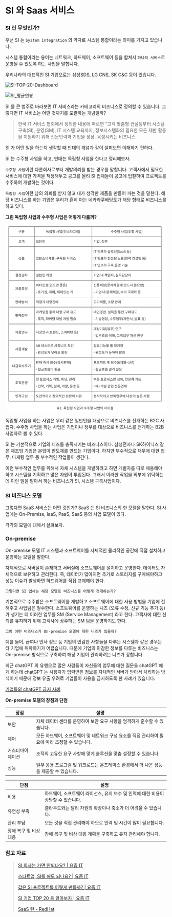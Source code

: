 # SI 와 Saas 서비스

### SI 란 무엇인가?

우선 SI 는 `System Integration` 의 약자로 시스템 통합이라는 의미를 가지고 있습니다.

시스템 통합이라는 용어는 네트워크, 하드웨어, 소프트웨어 등을 합쳐서 `하나의 서비스`로 운영될 수 있도록 하는 사업을 말합니다.

우리나라의 대표적인 SI 기업으로는 삼성SDS, LG CNS, SK C&C 등이 있습니다.

![SI-TOP-20-Dashboard](../images/SI_TOP_20_Dashboard.png)

![SI_평균연봉](../images/SI_평균연봉.png)

SI 를 큰 범주로 바라보면 IT 서비스라는 카테고리의 비즈니스로 정의할 수 있습니다. 그렇다면 IT 서비스는 어떤 것까지를 포괄하는 개념일까?

> 한국 IT 서비스 협회에서 정의한 내용에 따르면 “고객 맞춤형 컨설팅부터 시스템 구축(SI), 운영(SM), IT 시스템 교육까지, 정보시스템화의 필요한 모든 제반 활동을 지원하기 위해 전문인력과 기업을 성장. 육성시키는 비즈니스
>

SI 가 어떤 일을 하는지 생각할 때 반대의 개념과 같이 살펴보면 이해하기 편하다.

SI 는 수주형 사업을 하고, 반대는 독립형 사업을 한다고 정리해보자.

`수주형 사업`이란 다른회사로부터 개발의뢰를 받는 경우를 말합니다. 고객사에서 필요한 서비스에 대한 가격을 책정해두고 공고를 올려 SI 업체들이 공고에 입찰하여 프로젝트를 수주하여 개발하는 것이다.

`독립형 사업`이란 남의 의뢰를 받지 않고 내가 생각한 제품을 만들어 파는 것을 말한다. 해당 비즈니스를 하는 기업은 우리가 흔히 아는 네카라쿠배당토가 해당 형태로 비즈니스를 하고 있다.

**그럼 독립형 사업과 수주형 사업은 어떻게 다를까?**

![독립형사업_수주형사업_차이점](../images/독립형사업_수주형사업_차이점.png)

독립형 사업을 하는 사업은 우리 같은 일반인을 대상으로 비즈니스를 전개하는 B2C 사업자, 수주형 사업을 하는 사업은 기업이나 정부를 대상으로 비즈니스를 전개하는 B2B 사업자로 볼 수 있다.

SI 는 기본적으로 기업의 니즈를 충족시키는 비즈니스이다. 삼성전자나 SK하이닉스 같은 제조업 기업은 본업이 반도체를 만드는 기업이다. 하지만 부수적으로 재무에 대한 업무, 마케팅 업무 등 부수적인 작업들이 생긴다.

이런 부수적인 업무를 위해서 자체 시스템을 개발하려고 하면 개발자를 따로 채용해야 하고 시스템을 기획하고 많은 자원이 투입된다. 그래서 이러한 작업을 외부에 위탁하는데 이런 일을 맡아서 하는 비즈니스가 SI, 시스템 구축사업이다.


### SI 비즈니스 모델

그렇다면 SaaS 서비스는 어떤 것인가? SaaS 는 SI 비즈니스의 한 모델을 말한다. SI 사업에는 On-Premise, IaaS, PaaS, SaaS 등의 사업 모델이 있다.

각각의 모델에 대해서 살펴보자. 

### On-premise 

On-premise 모델 IT 시스템과 소프트웨어를 자체적인 물리적인 공간에 직접 설치하고 운영하는 모델을 말한다.

자체적으로 서버실이 존재하고 서버실에 소프트웨어를 설치하고 운영한다. 데이터도 자체적으로 보유하고 관리한다. 즉, 데이터가 많아지면 추가로 스토리지를 구매해야하고 성능 이슈가 발생하면 하드웨어를 직접 교체해야 한다. 

`그렇다면 SI 업체는 해당 모델로 비즈니스를 어떻게 전개하는가?`

기본적으로 수주받은 소프트웨어를 개발하고 소프트웨어에 대한 사용 방법을 기업에 전해주고 사업팀은 철수한다. 소프트웨어를 운영하는 니즈 (오류 수정, 신규 기능 추가 등) 가 생기는 데 이러한 업무를 SM (Service Management) 라고 한다. 고객사에 대한 신뢰를 유지하기 위해 고객사에 상주하는 SM 팀을 운영하기도 한다.

`그럼 어떤 비즈니스가 On-premise 모델에 대한 니즈가 있을까?`

예를 들어, 급여나 인사 정보 등 기업의 민감한 사항들을 다루는 시스템과 같은 경우는 타 기업에 위탁하기가 어렵습니다. 때문에 기업의 민감한 정보를 다루는 비즈니스는 On-premise 방식으로 구축하여 해당 기업이 관리하려는 니즈가 강합니다.

최근 chatGPT 의 유행으로 많은 사람들이 자신들의 업무에 대한 질문을 chatGPT 에게 하는데 chatGPT 는 사용자가 입력받은 정보를 자체적인 서버가 받아서 처리하는 방식이기 때문에 정보 유출 우려로 기업들이 사용을 금지하도록 한 사례가 있습니다. 

[기업들의 chatGPT 금지 사례](https://www.digitaltoday.co.kr/news/articleView.html?idxno=477078)



**On-premise 모델의 장점과 단점**


| 장점             | 설명                                                                                     |
|----------------|----------------------------------------------------------------------------------------|
| 보안            | 자체 데이터 센터를 운영하여 보안 요구 사항을 엄격하게 준수할 수 있습니다.                              |
| 제어            | 모든 하드웨어, 소프트웨어 및 네트워크 구성 요소를 직접 관리하여 필요에 따라 조정할 수 있습니다.                  |
| 커스터마이제이션    | 조직의 고유한 요구 사항에 맞게 솔루션을 맞춤 설정할 수 있습니다.                                   |
| 성능            | 일부 응용 프로그램 및 워크로드는 온프레미스 환경에서 더 나은 성능을 제공할 수 있습니다.                        |

| 단점             | 설명                                                                                     |
|----------------|----------------------------------------------------------------------------------------|
| 비용            | 하드웨어, 소프트웨어 라이선스, 유지 보수 및 인력에 대한 비용이 상당할 수 있습니다.                           |
| 유연성 부족       | 클라우드와는 달리 자원의 확장이나 축소가 더 어려울 수 있습니다.                                     |
| 관리 부담        | 모든 것을 직접 관리해야 하므로 인력 및 시간이 많이 필요합니다.                                      |
| 장애 복구 및 비상 대응 | 장애 복구 및 비상 대응 계획을 구축하고 유지 관리해야 합니다.                                      |


### 참고 자료

>[SI 회사는 가면 안되나요? | 요즘 IT](https://yozm.wishket.com/magazine/detail/2407/)
> 
>[스타트업, SI를 해도 되나요? | 요즘 IT](https://yozm.wishket.com/magazine/detail/2424/)
> 
>[갑은 SI 프로젝트를 어떻게 만들까? | 요즘 IT](https://yozm.wishket.com/magazine/detail/2448/)
> 
>[SI 기업 TOP 20 을 알아보자 | 요즘 IT](https://yozm.wishket.com/magazine/detail/2432/)
>
>[SaaS 란 - RedHat](https://www.redhat.com/ko/topics/cloud-computing/what-is-saas)